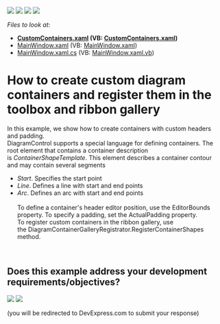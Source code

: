<!-- default badges list -->
![](https://img.shields.io/endpoint?url=https://codecentral.devexpress.com/api/v1/VersionRange/128585213/21.1.5%2B)
[![](https://img.shields.io/badge/Open_in_DevExpress_Support_Center-FF7200?style=flat-square&logo=DevExpress&logoColor=white)](https://supportcenter.devexpress.com/ticket/details/T466430)
[![](https://img.shields.io/badge/📖_How_to_use_DevExpress_Examples-e9f6fc?style=flat-square)](https://docs.devexpress.com/GeneralInformation/403183)
[![](https://img.shields.io/badge/💬_Leave_Feedback-feecdd?style=flat-square)](#does-this-example-address-your-development-requirementsobjectives)
<!-- default badges end -->
<!-- default file list -->
*Files to look at*:

* **[CustomContainers.xaml](./CS/DXDiagram.CreateCustomContainers/CustomContainers.xaml) (VB: [CustomContainers.xaml](./VB/DXDiagram.CreateCustomContainers/CustomContainers.xaml))**
* [MainWindow.xaml](./CS/DXDiagram.CreateCustomContainers/MainWindow.xaml) (VB: [MainWindow.xaml](./VB/DXDiagram.CreateCustomContainers/MainWindow.xaml))
* [MainWindow.xaml.cs](./CS/DXDiagram.CreateCustomContainers/MainWindow.xaml.cs) (VB: [MainWindow.xaml.vb](./VB/DXDiagram.CreateCustomContainers/MainWindow.xaml.vb))
<!-- default file list end -->
# How to create custom diagram containers and register them in the toolbox and ribbon gallery


<p>In this example, we show how to create containers with custom headers and padding. <br>DiagramControl supports a special language for defining containers. The root element that contains a container description is <em>ContainerShapeTemplate</em>. This element describes a container contour and may contain several segments

* <em>Start</em>. Specifies the start point
* <em>Line</em>. Defines a line with start and end points
* <em>Arc</em>. Defines an arc with start and end points<br><br>To define a container's header editor position, use the EditorBounds property. To specify a padding, set the ActualPadding property.<br>To register custom containers in the ribbon gallery, use the DiagramContainerGalleryRegistrator.RegisterContainerShapes method.</p>

<br/>


<!-- feedback -->
## Does this example address your development requirements/objectives?

[<img src="https://www.devexpress.com/support/examples/i/yes-button.svg"/>](https://www.devexpress.com/support/examples/survey.xml?utm_source=github&utm_campaign=wpf-diagram-create-custom-diagram-containers&~~~was_helpful=yes) [<img src="https://www.devexpress.com/support/examples/i/no-button.svg"/>](https://www.devexpress.com/support/examples/survey.xml?utm_source=github&utm_campaign=wpf-diagram-create-custom-diagram-containers&~~~was_helpful=no)

(you will be redirected to DevExpress.com to submit your response)
<!-- feedback end -->
